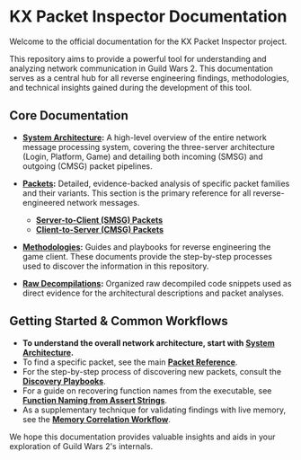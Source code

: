 # KX Packet Inspector Documentation

Welcome to the official documentation for the KX Packet Inspector project.

This repository aims to provide a powerful tool for understanding and analyzing network communication in Guild Wars 2. This documentation serves as a central hub for all reverse engineering findings, methodologies, and technical insights gained during the development of this tool.

## Core Documentation

*   **[System Architecture](./system-architecture.md):** A high-level overview of the entire network message processing system, covering the three-server architecture (Login, Platform, Game) and detailing both incoming (SMSG) and outgoing (CMSG) packet pipelines.

*   **[Packets](./packets/README.md):** Detailed, evidence-backed analysis of specific packet families and their variants. This section is the primary reference for all reverse-engineered network messages.
    *   **[Server-to-Client (SMSG) Packets](./packets/smsg/README.md)**
    *   **[Client-to-Server (CMSG) Packets](./packets/cmsg/README.md)**

*   **[Methodologies](./methodologies/README.md):** Guides and playbooks for reverse engineering the game client. These documents provide the step-by-step processes used to discover the information in this repository.

*   **[Raw Decompilations](./raw_decompilations/README.md):** Organized raw decompiled code snippets used as direct evidence for the architectural descriptions and packet analyses.

## Getting Started & Common Workflows

*   **To understand the overall network architecture, start with [System Architecture](./system-architecture.md).**
*   To find a specific packet, see the main **[Packet Reference](./packets/README.md)**.
*   For the step-by-step process of discovering new packets, consult the **[Discovery Playbooks](./methodologies/discovery_playbooks/README.md)**.
*   For a guide on recovering function names from the executable, see **[Function Naming from Assert Strings](./methodologies/function-naming-from-assert-strings.md)**.
*   As a supplementary technique for validating findings with live memory, see the **[Memory Correlation Workflow](./methodologies/memory-correlation-workflow.md)**.

We hope this documentation provides valuable insights and aids in your exploration of Guild Wars 2's internals.
